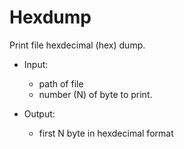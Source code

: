 # Hexdump

Print file hexdecimal (hex) dump. 

* Input: 

    * path of file
    * number (N) of byte to print.

* Output:

    * first N byte in hexdecimal format 



